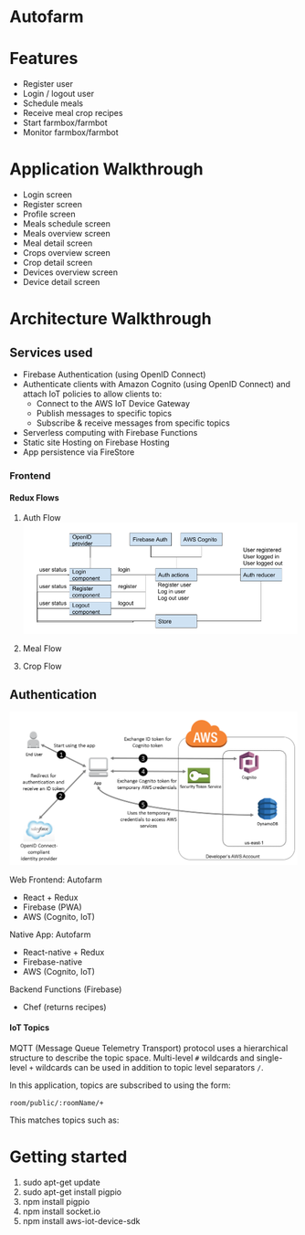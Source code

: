 Autofarm
======

# Features
- Register user
- Login / logout user
- Schedule meals
- Receive meal crop recipes
- Start farmbox/farmbot
- Monitor farmbox/farmbot


# Application Walkthrough
- Login screen
- Register screen
- Profile screen
- Meals schedule screen
- Meals overview screen
- Meal detail screen
- Crops overview screen
- Crop detail screen
- Devices overview screen
- Device detail screen


# Architecture Walkthrough

## Services used
- Firebase Authentication (using OpenID Connect)
- Authenticate clients with Amazon Cognito (using OpenID Connect) and attach IoT policies to allow clients to:
    - Connect to the AWS IoT Device Gateway
    - Publish messages to specific topics
    - Subscribe & receive messages from specific topics
- Serverless computing with Firebase Functions
- Static site Hosting on Firebase Hosting
- App persistence via FireStore

### Frontend

#### Redux Flows
1. Auth Flow
![](docs/images/redux-auth-flow.png)

2. Meal Flow
3. Crop Flow



## Authentication
![](docs/images/authentication-flow.png)

Web Frontend: Autofarm
- React + Redux
- Firebase (PWA)
- AWS (Cognito, IoT)

Native App: Autofarm
- React-native + Redux
- Firebase-native
- AWS (Cognito, IoT)

Backend Functions (Firebase)
- Chef (returns recipes)


#### IoT Topics

MQTT (Message Queue Telemetry Transport) protocol uses a hierarchical structure to describe the topic space. Multi-level  `#` wildcards and single-level `+` wildcards can be used in addition to topic level separators `/`.

In this application, topics are subscribed to using the form:

```
room/public/:roomName/+
```

This matches topics such as:


# Getting started
1. sudo apt-get update
2. sudo apt-get install pigpio
3. npm install pigpio
4. npm install socket.io
5. npm install aws-iot-device-sdk
